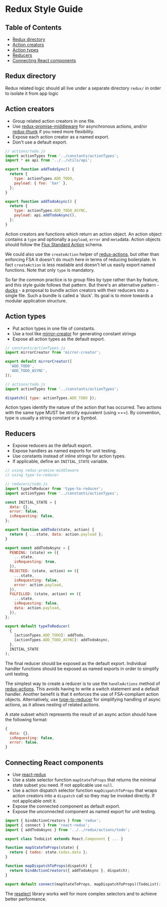 # Redux Style Guide

## Table of Contents

- [Redux directory](#redux-directory)
- [Action creators](#action-creators)
- [Action types](#action-types)
- [Reducers](#reducers)
- [Connecting React components](#connecting-react-components)

## Redux directory

Redux related logic should all live under a separate directory `redux/` in
order to isolate it from app logic

## Action creators

- Group related action creators in one file.
- Use [redux-promise-middleware] for asynchronous actions, and/or [redux-thunk]
  if you need more flexibility.
- Expose each action creator as a named export.
- Don't use a default export.

```js
// actions/todo.js
import actionTypes from '../constants/actionTypes';
import * as api from '../../utils/api';

export function addTodoSync() {
  return {
    type: actionTypes.ADD_TODO,
    payload: { foo: 'bar' },
  };
}

export function addTodoAsync() {
  return {
    type: actionTypes.ADD_TODO_ASYNC,
    payload: api.addTodoAsync(),
  };
}
```

Action creators are functions which return an action object. An action object
contains a `type` and optionally a `payload`, `error` and `meta`data. Action
objects should follow the [Flux Standard Action] schema.

We could also use the `createAction` helper of [redux-actions], but other than
enforcing FSA it doesn't do much here in terms of reducing boilerplate. In fact
`createAction` is less readable and doesn't let us easily export named
functions. Note that only `type` is mandatory.

So far the common practice is to group files by type rather than by feature, and
this style guide follows that pattern. But there's an alternative pattern -
[ducks] - a proposal to bundle action creators with their reducers into a single
file. Such a bundle is called a 'duck'. Its goal is to move towards a modular
application structure.

[redux-promise-middleware]: https://github.com/pburtchaell/redux-promise-middleware
[redux-thunk]: https://github.com/gaearon/redux-thunk
[Flux Standard Action]: https://github.com/acdlite/flux-standard-action
[redux-actions]: https://github.com/acdlite/redux-actions
[ducks]: https://github.com/erikras/ducks-modular-redux

## Action types

- Put action types in one file of constants.
- Use a tool like [mirror-creator] for generating constant strings
- Expose all action types as the default export.

```js
// constants/actionTypes.js
import mirrorCreator from 'mirror-creator';

export default mirrorCreator([
  'ADD_TODO',
  'ADD_TODO_ASYNC',
]);

// actions/todo.js
import actionTypes from '../constants/actionTypes';

dispatch({ type: actionTypes.ADD_TODO });
```

Action types identify the nature of the action that has occurred. Two actions
with the same type MUST be strictly equivalent (using ===). By convention, type
is usually a string constant or a Symbol.

[mirror-creator]: https://github.com/shakacode/mirror-creator

## Reducers

- Expose reducers as the default export.
- Expose handlers as named exports for unit testing.
- Use constants instead of inline strings for action types.
- If applicable, define an `INITIAL_STATE` variable.

```js
// using redux-promise-middleware
// using type-to-reducer

// reducers/todo.js
import typeToReducer from 'type-to-reducer';
import actionTypes from '../constants/actionTypes';

const INITIAL_STATE = {
  data: {},
  error: false,
  isRequesting: false,
};

export function addTodo(state, action) {
  return { ...state, data: action.payload };
}

export const addTodoAsync = {
  PENDING: (state) => ({
    ...state,
    isRequesting: true,
  }),
  REJECTED: (state, action) => ({
    ...state,
    isRequesting: false,
    error: action.payload,
  }),
  FULFILLED: (state, action) => ({
    ...state,
    isRequesting: false,
    data: action.payload,
  }),
};

export default typeToReducer(
  {
    [actionTypes.ADD_TODO]: addTodo,
    [actionTypes.ADD_TODO_ASYNC]: addTodoAsync,
  },
  INITIAL_STATE
);
```

The final reducer should be exposed as the default export. Individual handler
functions should be exposed as named exports in order to simplify unit testing.

The simplest way to create a reducer is to use the `handleActions` method of
[redux-actions]. This avoids having to write a switch statement and a default
handler. Another benefit is that it enforces the use of FSA-compliant action
objects. Alternatively, use [type-to-reducer] for simplifying handling of async
actions, as it allows nesting of related actions.

A state subset which represents the result of an async action should have the
following format:

```js
{
  data: {},
  isRequesting: false,
  error: false,
}
```

[type-to-reducer]: https://github.com/tomatau/type-to-reducer
[redux-actions]: https://github.com/acdlite/redux-actions

## Connecting React components

- Use [react-redux]
- Use a state selector function `mapStateToProps` that returns the
  minimal state subset you need. If not applicable use `null`.
- Use a action dispatch selector function `mapDispatchToProps` that wraps action
  creators into a `dispatch` call so they may be invoked directly. If not
  applicable omit it.
- Expose the connected component as default export.
- Expose the unconnected component as named export for unit testing.

```js
import { bindActionCreators } from 'redux';
import { connect } from 'react-redux';
import { addTodoAsync } from '../../redux/actions/todo';

export class TodoList extends React.Component { ... }

function mapStateToProps(state) {
  return { todos: state.todos.data };
}

function mapDispatchToProps(dispatch) {
  return bindActionCreators({ addTodoAsync }, dispatch);
}

export default connect(mapStateToProps, mapDispatchToProps)(TodoList);
```

The [reselect] library works well for more complex selectors and to achieve
better performance.

[react-redux]: https://github.com/reactjs/react-redux
[reselect]: https://github.com/rackt/reselect
